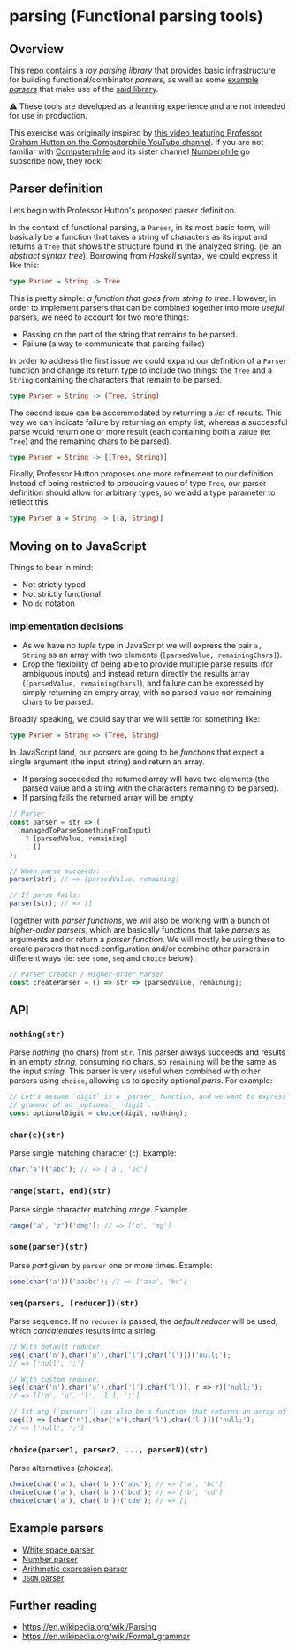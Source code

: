 # parsing (Functional parsing tools)

## Overview

This repo contains a _toy parsing library_ that provides basic infrastructure
for building functional/combinator _parsers_, as well as some
[example _parsers_](#example-parsers) that make use of the [said library](#api).

:warning: These tools are developed as a learning experience and are not intended for use
in production.

This exercise was originally inspired by
[this video featuring Professor Graham Hutton on the Computerphile YouTube channel](https://www.youtube.com/watch?v=dDtZLm7HIJs).
If you are not familiar with
[Computerphile](https://www.youtube.com/channel/UC9-y-6csu5WGm29I7JiwpnA)
and its sister channel [Numberphile](https://www.youtube.com/user/numberphile)
go subscribe now, they rock!

## Parser definition

Lets begin with Professor Hutton's proposed parser definition.

In the context of functional parsing, a `Parser`, in its most basic form, will
basically be a function that takes a string of characters as its input and
returns a `Tree` that shows the structure found in the analyzed string. (ie: an
_abstract syntax tree_). Borrowing from _Haskell_ syntax, we could express it
like this:

```hs
type Parser = String -> Tree
```

This is pretty simple: _a function that goes from string to tree_. However, in
order to implement parsers that can be combined together into more _useful_
parsers, we need to account for two more things:

* Passing on the part of the string that remains to be parsed.
* Failure (a way to communicate that parsing failed)

In order to address the first issue we could expand our definition of a `Parser`
function and change its return type to include two things: the `Tree` and a
`String` containing the characters that remain to be parsed.

```hs
type Parser = String -> (Tree, String)
```

The second issue can be accommodated by returning a _list_ of results. This way
we can indicate failure by returning an empty list, whereas a successful parse
would return one or more result (each containing both a value (ie: `Tree`) and
the remaining chars to be parsed).

```hs
type Parser = String -> [(Tree, String)]
```

Finally, Professor Hutton proposes one more refinement to our definition.
Instead of being restricted to producing vaues of type `Tree`, our parser
definition should allow for arbitrary types, so we add a type parameter to
reflect this.

```hs
type Parser a = String -> [(a, String)]
```

## Moving on to JavaScript

Things to bear in mind:

* Not strictly typed
* Not strictly functional
* No `do` notation

### Implementation decisions

* As we have no _tuple_ type in JavaScript we will express the pair `a, String`
  as an array with two elements (`[parsedValue, remainingChars]`).
* Drop the flexibility of being able to provide multiple parse results (for
  ambiguous inputs) and instead return directly the results array
  (`[parsedValue, remainingChars]`), and failure can be expressed by simply
  returning an empry array, with no parsed value nor remaining chars to be
  parsed.

Broadly speaking, we could say that we will settle for something like:

```hs
type Parser = String => (Tree, String)
```

In JavaScript land, our _parsers_ are going to be _functions_ that expect a
single argument (the input string) and return an array.

* If parsing succeeded the returned array will have two elements (the parsed
  value and a string with the characters remaining to be parsed).
* If parsing fails the returned array will be empty.

```js
// Parser
const parser = str => (
  (managedToParseSomethingFromInput)
    ? [parsedValue, remaining]
    : []
);

// When parse succeeds:
parser(str); // => [parsedValue, remaining]

// If parse fails:
parser(str); // => []
```

Together with _parser functions_, we will also be working with a bunch of
_higher-order parsers_, which are basically functions that take _parsers_ as
arguments and or return a _parser function_. We will mostly be using these to
create parsers that need configuration and/or combine other parsers in different
ways (ie: see `some`, `seq` and `choice` below).

```js
// Parser creator / Higher-Order Parser
const createParser = () => str => [parsedValue, remaining];
```

## API

### `nothing(str)`

Parse _nothing_ (no chars) from `str`. This parser always succeeds and results
in an empty _string_, consuming no chars, so `remaining` will be the same as the
input _string_. This parser is very useful when combined with other parsers
using `choice`, allowing us to specify optional _parts_. For example:

```js
// Let's assume `digit` is a _parser_ function, and we want to express the
// grammar of an _optional_ `digit`.
const optionalDigit = choice(digit, nothing);
```

### `char(c)(str)`

Parse single matching character (`c`). Example:

```js
char('a')('abc'); // => ['a', 'bc']
```

### `range(start, end)(str)`

Parse single character matching _range_. Example:

```js
range('a', 'z')('omg'); // => ['o', 'mg']
```

### `some(parser)(str)`

Parse _part_ given by `parser` one or more times. Example:

```js
some(char('a'))('aaabc'); // => ['aaa', 'bc']
```

### `seq(parsers, [reducer])(str)`

Parse sequence. If no `reducer` is passed, the _default reducer_ will be used,
which _concatenates_ results into a string.

```js
// With default reducer.
seq([char('n'),char('u'),char('l'),char('l')])('null;');
// => ['null', ';']

// With custom reducer.
seq([char('n'),char('u'),char('l'),char('l')], r => r)('null;');
// => [['n', 'u', 'l', 'l'], ';']

// 1st arg (`parsers`) can also be a function that returns an array of parsers.
seq(() => [char('n'),char('u'),char('l'),char('l')])('null;');
// => ['null', ';']
```

### `choice(parser1, parser2, ..., parserN)(str)`

Parse alternatives (_choices_).

```js
choice(char('a'), char('b'))('abc'); // => ['a', 'bc']
choice(char('a'), char('b'))('bcd'); // => ['b', 'cd']
choice(char('a'), char('b'))('cde'); // => []
```

## Example parsers

* [White space parser](./examples/ws)
* [Number parser](./examples/number)
* [Arithmetic expression parser](examples/arithmetic)
* [`JSON` parser](examples/json)

## Further reading

* https://en.wikipedia.org/wiki/Parsing
* https://en.wikipedia.org/wiki/Formal_grammar
